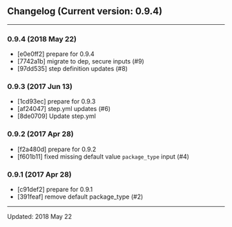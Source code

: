## Changelog (Current version: 0.9.4)

-----------------

### 0.9.4 (2018 May 22)

* [e0e0ff2] prepare for 0.9.4
* [7742a1b] migrate to dep, secure inputs (#9)
* [97dd535] step definition updates (#8)

### 0.9.3 (2017 Jun 13)

* [1cd93ec] prepare for 0.9.3
* [af24047] step.yml updates (#6)
* [8de0709] Update step.yml

### 0.9.2 (2017 Apr 28)

* [f2a480d] prepare for 0.9.2
* [f601b11] fixed missing default value `package_type` input (#4)

### 0.9.1 (2017 Apr 28)

* [c91def2] prepare for 0.9.1
* [391feaf] remove default package_type (#2)

-----------------

Updated: 2018 May 22
